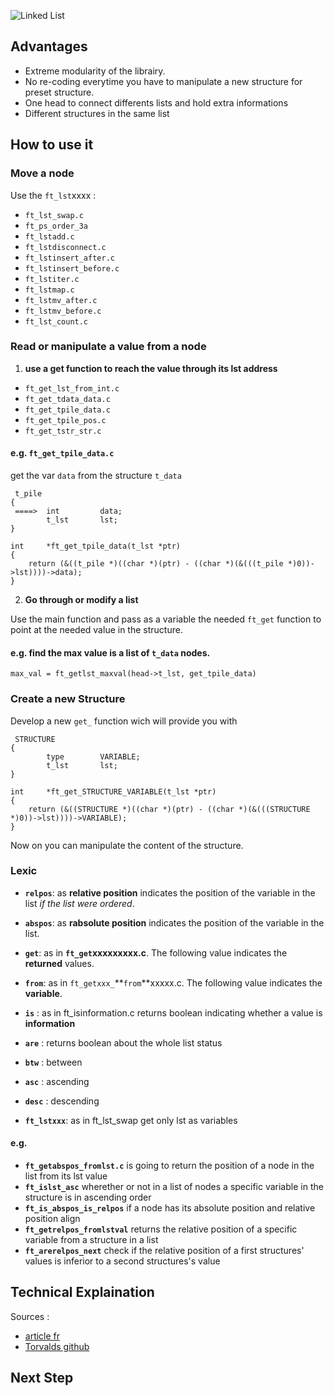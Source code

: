 ![Linked List](http://a.michelizza.free.fr/uploads/TutoOS/list_linux.png)

## Advantages

* Extreme modularity of the librairy.
* No re-coding everytime you have to manipulate a new structure for preset structure.
* One head to connect differents lists and hold extra informations
* Different structures in the same list

## How to use it

### **Move a node**

Use the `ft_lst`xxxx : 
* `ft_lst_swap.c`
* `ft_ps_order_3a` 
* `ft_lstadd.c` 
* `ft_lstdisconnect.c` 
* `ft_lstinsert_after.c` 
* `ft_lstinsert_before.c` 
* `ft_lstiter.c` 
* `ft_lstmap.c` 
* `ft_lstmv_after.c` 
* `ft_lstmv_before.c` 
* `ft_lst_count.c`

### **Read or manipulate a value from a node**
1. **use a get function to reach the value through its lst address** 
* `ft_get_lst_from_int.c`
* `ft_get_tdata_data.c` 
* `ft_get_tpile_data.c`
* `ft_get_tpile_pos.c`
* `ft_get_tstr_str.c`

#### e.g. `ft_get_tpile_data.c`
get the var `data` from the structure `t_data`

```
 t_pile
{
 ====>	int         data;
		t_lst		lst;
}
```

```
int		*ft_get_tpile_data(t_lst *ptr)
{
	return (&((t_pile *)((char *)(ptr) - ((char *)(&(((t_pile *)0))->lst))))->data);
}
```


2. **Go through or modify a list**

Use the main function and pass as a variable the needed `ft_get` function to point at the needed value in the structure.
#### e.g. find the max value is a list of `t_data` nodes.

```
max_val = ft_getlst_maxval(head->t_lst, get_tpile_data)

```

### Create a new Structure

Develop a new `get_` function wich will provide you with 

```
 STRUCTURE
{
		type        VARIABLE;
		t_lst		lst;
}
```

```
int		*ft_get_STRUCTURE_VARIABLE(t_lst *ptr)
{
	return (&((STRUCTURE *)((char *)(ptr) - ((char *)(&(((STRUCTURE *)0))->lst))))->VARIABLE);
}
```
Now on you can manipulate the content of the structure.


### Lexic

* __`relpos`__: as **relative position** indicates the position of the variable in the list *if the list were ordered*.
* __`abspos`__: as  **rabsolute position** indicates the position of the variable in the list.

* __`get`__: as in __`ft_get`xxxxxxxxx.c__. The following value indicates the **returned** values.  
* __`from`__: as in `ft_getxxx_`**`from`**xxxxx.c. The following value indicates the **variable**.
  
* __`is`__ : as in ft_isinformation.c returns boolean indicating whether a value is **information**
* __`are`__ : returns boolean about the whole list status
* __`btw`__ : between
* __`asc`__ : ascending
* __`desc`__ : descending
* __`ft_lstxxx`__: as in ft_lst_swap get only lst as variables

#### e.g.
  * __`ft_getabspos_fromlst.c`__  is going to return the position of a node in the list from its lst value
* __`ft_islst_asc`__ wherether or not in a list of nodes a specific variable in the structure is in ascending order
* __`ft_is_abspos_is_relpos`__ if a node has its absolute position and relative position align
* __`ft_getrelpos_fromlstval`__ returns the relative position of a specific variable from a structure in a list
* __`ft_arerelpos_next`__ check if the relative position of a first structures' values is inferior to a second structures's value

## Technical Explaination

Sources :
- [article fr](http://a.michelizza.free.fr/pmwiki.php?n=TutoOS.Linkedlist)
- [Torvalds github](https://github.com/torvalds/linux/blob/master/include/linux/list.h)

## Next Step
